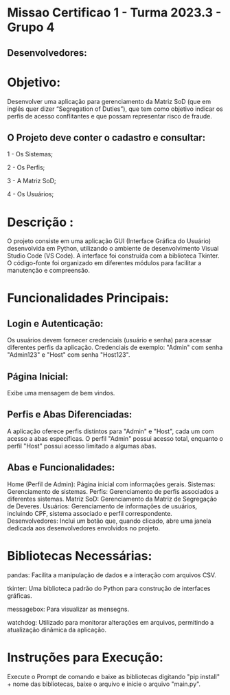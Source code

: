 # Missao Certificao 1 - Turma 2023.3 - Grupo 4

Desenvolvedores:
-


# Objetivo:

Desenvolver uma aplicação para gerenciamento da Matriz SoD (que em inglês quer dizer “Segregation of Duties”), que tem como objetivo indicar os perfis de acesso conflitantes e que possam representar risco de fraude.

O Projeto deve conter o cadastro e consultar: 
-

1 - Os Sistemas;

2 - Os Perfis; 

3 - A Matriz SoD; 

4 - Os Usuários;


# Descrição :

O projeto consiste em uma aplicação GUI (Interface Gráfica do Usuário) desenvolvida em Python, utilizando o ambiente de desenvolvimento Visual Studio Code (VS Code). A interface foi construída com a biblioteca Tkinter. O código-fonte foi organizado em diferentes módulos para facilitar a manutenção e compreensão.

# Funcionalidades Principais:

Login e Autenticação:
-

Os usuários devem fornecer credenciais (usuário e senha) para acessar diferentes perfis da aplicação.
Credenciais de exemplo: "Admin" com senha "Admin123" e "Host" com senha "Host123".

Página Inicial:
-

Exibe uma mensagem de bem vindos.


Perfis e Abas Diferenciadas:
-


A aplicação oferece perfis distintos para "Admin" e "Host", cada um com acesso a abas específicas.
O perfil "Admin" possui acesso total, enquanto o perfil "Host" possui acesso limitado a algumas abas.


Abas e Funcionalidades:
-

Home (Perfil de Admin): Página inicial com informações gerais.
Sistemas: Gerenciamento de sistemas.
Perfis: Gerenciamento de perfis associados a diferentes sistemas.
Matriz SoD: Gerenciamento da Matriz de Segregação de Deveres.
Usuários: Gerenciamento de informações de usuários, incluindo CPF, sistema associado e perfil correspondente.
Desenvolvedores: Inclui um botão que, quando clicado, abre uma janela dedicada aos desenvolvedores envolvidos no projeto.


# Bibliotecas Necessárias:

pandas: Facilita a manipulação de dados e a interação com arquivos CSV.

tkinter: Uma biblioteca padrão do Python para construção de interfaces gráficas.

messagebox: Para visualizar as mensegns.

watchdog: Utilizado para monitorar alterações em arquivos, permitindo a atualização dinâmica da aplicação.

# Instruções para Execução:

Execute o Prompt de comando e baixe as bibliotecas digitando "pip install" + nome das bibliotecas, baixe o arquivo e inicie o arquivo "main.py". 
